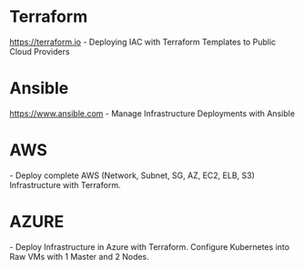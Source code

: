 # Terraform
  https://terraform.io
    - Deploying IAC with Terraform Templates to Public Cloud Providers

# Ansible 
  https://www.ansible.com
    - Manage Infrastructure Deployments with Ansible
    
   
   <h1> AWS </h1>
      - Deploy complete AWS (Network, Subnet, SG, AZ, EC2, ELB, S3) Infrastructure with Terraform. 
  
   <h1> AZURE </h1>
      - Deploy Infrastructure in Azure with Terraform. Configure Kubernetes into Raw VMs with 1 Master and 2 Nodes. 
